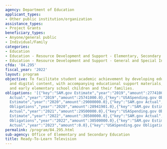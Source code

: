 ```yaml
---
agency: Department of Education
applicant_types:
- Other public institution/organization
assistance_types:
- Project Grants
beneficiary_types:
- Anyone/general public
- Individual/Family
categories:
- Education
- Education - Resource Development and Support - Elementary, Secondary Education
- Education - Resource Development and Support - General and Special Interest Organizations
cfda: '84.295'
fiscal_year: '2022'
layout: program
objective: To facilitate student academic achievement by developing educational programming
  and digital content, with accompanying educational support materials, for preschool
  and early elementary school children and their families.
obligations: '[{"key":"SAM.gov Estimate","year":"2019","amount":27741000.0},{"key":"SAM.gov
  Actual","year":"2019","amount":25741000.0},{"key":"USASpending.gov Obligations","year":"2019","amount":27730326.0},{"key":"SAM.gov
  Estimate","year":"2020","amount":29000000.0},{"key":"SAM.gov Actual","year":"2020","amount":29000000.0},{"key":"USASpending.gov
  Obligations","year":"2020","amount":28941901.0},{"key":"SAM.gov Estimate","year":"2021","amount":29500000.0},{"key":"SAM.gov
  Actual","year":"2021","amount":29500000.0},{"key":"USASpending.gov Obligations","year":"2021","amount":29500000.0},{"key":"SAM.gov
  Estimate","year":"2022","amount":30500000.0},{"key":"SAM.gov Actual","year":"2022","amount":30500000.0},{"key":"USASpending.gov
  Obligations","year":"2022","amount":30500000.0},{"key":"SAM.gov Estimate","year":"2023","amount":31000000.0},{"key":"SAM.gov
  Actual","year":"2023","amount":0.0},{"key":"USASpending.gov Obligations","year":"2023","amount":-641017.17}]'
permalink: /program/84.295.html
sub-agency: Office of Elementary and Secondary Education
title: Ready-To-Learn Television
---
```

